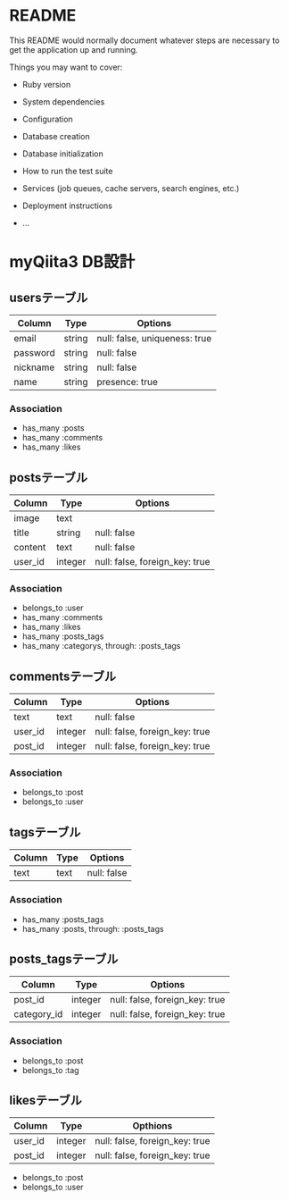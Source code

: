 # README

This README would normally document whatever steps are necessary to get the
application up and running.

Things you may want to cover:

* Ruby version

* System dependencies

* Configuration

* Database creation

* Database initialization

* How to run the test suite

* Services (job queues, cache servers, search engines, etc.)

* Deployment instructions

* ...
# myQiita3 DB設計

## usersテーブル
|Column|Type|Options|
|------|----|-------|
|email|string|null: false, uniqueness: true|
|password|string|null: false|
|nickname|string|null: false|
|name|string|presence: true|
### Association
- has_many :posts
- has_many :comments
- has_many :likes

## postsテーブル
|Column|Type|Options|
|------|----|-------|
|image|text||
|title|string|null: false|
|content|text|null: false|
|user_id|integer|null: false, foreign_key: true|
### Association
- belongs_to :user
- has_many :comments
- has_many :likes
- has_many :posts_tags
- has_many  :categorys,  through:  :posts_tags

## commentsテーブル
|Column|Type|Options|
|------|----|-------|
|text|text|null: false|
|user_id|integer|null: false, foreign_key: true|
|post_id|integer|null: false, foreign_key: true|
### Association
- belongs_to :post
- belongs_to :user

## tagsテーブル
|Column|Type|Options|
|------|----|-------|
|text|text|null: false|
### Association
- has_many :posts_tags
- has_many :posts,  through:  :posts_tags

## posts_tagsテーブル
|Column|Type|Options|
|------|----|-------|
|post_id|integer|null: false, foreign_key: true|
|category_id|integer|null: false, foreign_key: true|
### Association
- belongs_to :post
- belongs_to :tag

## likesテーブル
|Column|Type|Opthions|
|------|----|--------|
|user_id|integer|null: false, foreign_key: true|
|post_id|integer|null: false, foreign_key: true|
- belongs_to :post
- belongs_to :user